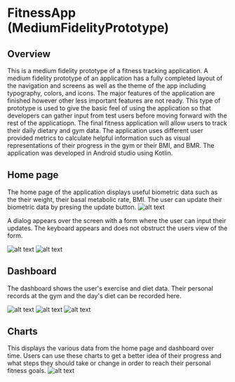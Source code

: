 ﻿# FitnessApp (MediumFidelityPrototype)

## Overview
This is a medium fidelity prototype of a fitness tracking application. A medium fidelity prototype of an application has a fully completed layout of the navigation and screens as well as the theme of the app including typography, colors, and icons. The major features of the application are finished however other less important features are not ready. This type of prototype is used to give the basic feel of using the application so that developers can gather input from test users before moving forward with the rest of the applicatiopn. The final fitness application will allow users to track their daily dietary and gym data. The application uses different user provided metrics to calculate helpful information such as visual representations of their progress in the gym or their BMI, and BMR. The application was developed in Android studio using Kotlin. 

## Home page
The home page of the application displays useful biometric data such as the their weight, their basal metabolic rate, BMI. The user can update their biometric data by presing the update button. 
![alt text](./images/home.png)

A dialog appears over the screen with a form where the user can input their updates. The keyboard appears and does not obstruct the users view of the form.

![alt text](./images/home2.png)
![alt text](./images/home3.png)

## Dashboard
The dashboard shows the user's exercise and diet data. Their personal records at the gym and the day's diet can be recorded here.

![alt text](./images/dash`.png)
![alt text](./images/dash2.png)
![alt text](./images/dash3.png)

## Charts
This displays the various data from the home page and dashboard over time. Users can use these charts to get a better idea of their progress and what steps they should take or change in order to reach their personal fitness goals.
![alt text](./images/charts.png)
